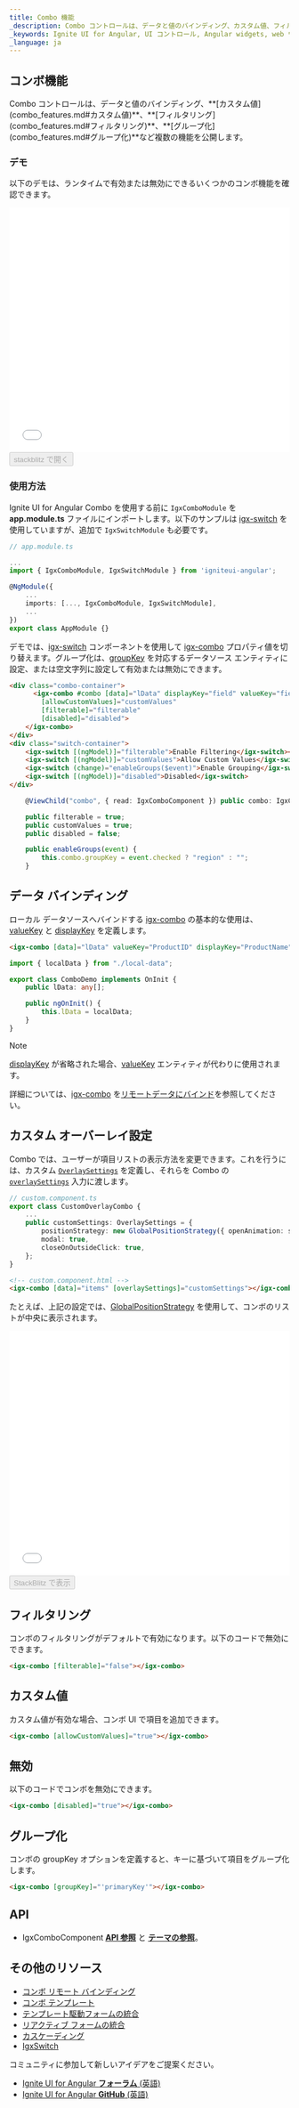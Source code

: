 ```yaml
---
title: Combo 機能
_description: Combo コントロールは、データと値のバインディング、カスタム値、フィルタリング、グループ化など複数の機能を公開します。 
_keywords: Ignite UI for Angular, UI コントロール, Angular widgets, web ウィジェット, UI ウィジェット, Angular, Native Angular コンポーネント スイート, Native Angular コントロール, ネイティブ Angular コンポーネント ライブラリ, Angular Combo コンポーネント, Angular 機能, Angular Combo 機能, Angular Combo データ バインディング, Angular Combo 値バインディング, Angular Combo データ フィルタリング, Angular Combo グループ化, Angular Combo カスタム値
_language: ja
---
```


## コンボ機能
<p class="highlight">
Combo コントロールは、データと値のバインディング、**[カスタム値](combo_features.md#カスタム値)**、**[フィルタリング](combo_features.md#フィルタリング)**、**[グループ化](combo_features.md#グループ化)**など複数の機能を公開します。 
</p>
<div class="divider"></div>

### デモ
以下のデモは、ランタイムで有効または無効にできるいくつかのコンボ機能を確認できます。

<div class="sample-container loading" style="height: 440px;">
    <iframe id="combo-features-sample" frameborder="0" seamless width="100%" height="100%" src="{environment:demosBaseUrl}/lists/combo-features" onload="onSampleIframeContentLoaded(this);"></iframe>
</div>
<div>
    <button data-localize="stackblitz" disabled class="stackblitz-btn" data-iframe-id="combo-features-sample" data-demos-base-url="{environment:demosBaseUrl}">stackblitz で開く</button>
</div>
<div class="divider--half"></div>

### 使用方法
Ignite UI for Angular Combo を使用する前に `IgxComboModule` を **app.module.ts** ファイルにインポートします。以下のサンプルは [igx-switch](switch.md) を使用していますが、追加で `IgxSwitchModule` も必要です。

```typescript
// app.module.ts

...
import { IgxComboModule, IgxSwitchModule } from 'igniteui-angular';

@NgModule({
    ...
    imports: [..., IgxComboModule, IgxSwitchModule],
    ...
})
export class AppModule {}
```

 デモでは、[igx-switch]({environment:angularApiUrl}/classes/igxswitchcomponent.html) コンポーネントを使用して [igx-combo]({environment:angularApiUrl}/classes/igxcombocomponent.html) プロパティ値を切り替えます。グループ化は、[groupKey]({environment:angularApiUrl}/classes/igxcombocomponent.html#groupkey) を対応するデータソース エンティティに設定、または空文字列に設定して有効または無効にできます。
```html
<div class="combo-container">
      <igx-combo #combo [data]="lData" displayKey="field" valueKey="field"
        [allowCustomValues]="customValues"
        [filterable]="filterable"
        [disabled]="disabled">
    </igx-combo>
</div>
<div class="switch-container">
    <igx-switch [(ngModel)]="filterable">Enable Filtering</igx-switch><br />
    <igx-switch [(ngModel)]="customValues">Allow Custom Values</igx-switch><br />
    <igx-switch (change)="enableGroups($event)">Enable Grouping</igx-switch><br />
    <igx-switch [(ngModel)]="disabled">Disabled</igx-switch>
</div>
```

```typescript
    @ViewChild("combo", { read: IgxComboComponent }) public combo: IgxComboComponent;

    public filterable = true;
    public customValues = true;
    public disabled = false;

    public enableGroups(event) {
        this.combo.groupKey = event.checked ? "region" : "";
    }
```

## データ バインディング

ローカル データソースへバインドする [igx-combo]({environment:angularApiUrl}/classes/igxcombocomponent.html) の基本的な使用は、[valueKey]({environment:angularApiUrl}/classes/igxcombocomponent.html#valuekey) と [displayKey]({environment:angularApiUrl}/classes/igxcombocomponent.html#displaykey) を定義します。

```html
<igx-combo [data]="lData" valueKey="ProductID" displayKey="ProductName"></igx-combo>
```

```typescript
import { localData } from "./local-data";

export class ComboDemo implements OnInit {
    public lData: any[];

    public ngOnInit() {
        this.lData = localData;
    }
}
```

> [!Note]
> [displayKey]({environment:angularApiUrl}/classes/igxcombocomponent.html#displaykey) が省略された場合、[valueKey]({environment:angularApiUrl}/classes/igxcombocomponent.html#valuekey) エンティティが代わりに使用されます。


詳細については、[igx-combo]({environment:angularApiUrl}/classes/igxcombocomponent.html) を[リモートデータにバインド](combo_remote.md)を参照してください。

<div class="divider--half"></div>

## カスタム オーバーレイ設定
Combo では、ユーザーが項目リストの表示方法を変更できます。これを行うには、カスタム [`OverlaySettings`]({environment:angularApiUrl}/interfaces/overlaysettings.html) を定義し、それらを Combo の [`overlaySettings`]({environment:angularApiUrl}/classes/igxcombocomponent.html#overlaysettings) 入力に渡します。

```typescript
// custom.component.ts
export class CustomOverlayCombo {
    ...
    public customSettings: OverlaySettings = {
        positionStrategy: new GlobalPositionStrategy({ openAnimation: scaleInCenter, closeAnimation: scaleOutCenter }),
        modal: true,
        closeOnOutsideClick: true,
    };
}
```

```html
<!-- custom.component.html -->
<igx-combo [data]="items" [overlaySettings]="customSettings"></igx-combo>
```

たとえば、上記の設定では、[GlobalPositionStrategy](overlay_position.md#Global) を使用して、コンボのリストが中央に表示されます。

<div class="sample-container loading" style="height: 440px;">
    <iframe id="combo-overlay-sample" frameborder="0" seamless width="100%" height="100%" src="{environment:demosBaseUrl}/lists/combo-overlay" onload="onSampleIframeContentLoaded(this);"></iframe>
</div>
<div>
    <button data-localize="stackblitz" disabled class="stackblitz-btn" data-iframe-id="combo-overlay-sample" data-demos-base-url="{environment:demosBaseUrl}">StackBlitz で表示</button>
</div>

<div class="divider--half"></div>

## フィルタリング
コンボのフィルタリングがデフォルトで有効になります。以下のコードで無効にできます。

```html
<igx-combo [filterable]="false"></igx-combo>
```

<div class="divider--half"></div>

<div class="divider--half"></div>

## カスタム値
カスタム値が有効な場合、コンボ UI で項目を追加できます。

```html
<igx-combo [allowCustomValues]="true"></igx-combo>
```

<div class="divider--half"></div>

## 無効
以下のコードでコンボを無効にできます。

```html
<igx-combo [disabled]="true"></igx-combo>
```

<div class="divider--half"></div>

## グループ化
コンボの groupKey オプションを定義すると、キーに基づいて項目をグループ化します。

```html
<igx-combo [groupKey]="'primaryKey'"></igx-combo>
```

<div class="divider--half"></div>

## API
<div class="divider--half"></div>

* IgxComboComponent [**API 参照**]({environment:angularApiUrl}/classes/igxcombocomponent.html) と
[**テーマの参照**]({environment:sassApiUrl}/index.html#themes-mixin-igx-combo)。

## その他のリソース
<div class="divider--half"></div>

* [コンボ リモート バインディング](combo_remote.md)
* [コンボ テンプレート](combo_templates.md)
* [テンプレート駆動フォームの統合](input_group.md)
* [リアクティブ フォームの統合](input_group_reactive_forms.md)
* [カスケーディング](combo_cascading.md)
* [IgxSwitch](switch.md)

コミュニティに参加して新しいアイデアをご提案ください。

* [Ignite UI for Angular **フォーラム** (英語)](https://www.infragistics.com/community/forums/f/ignite-ui-for-angular)
* [Ignite UI for Angular **GitHub** (英語)](https://github.com/IgniteUI/igniteui-angular)
